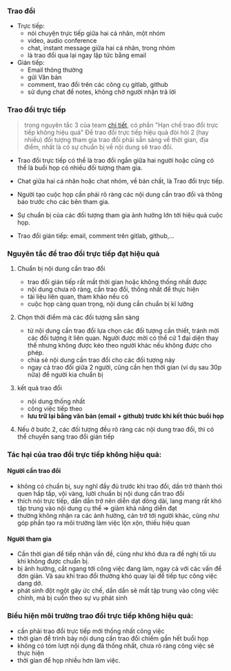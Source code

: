 ### Trao đổi
- Trực tiếp: 
   - nói chuyện trực tiếp giữa hai cá nhân, một nhóm
   - video, audio conference
   - chat, instant message giữa hai cá nhân, trong nhóm
   - là trao đổi qua lại ngay lập tức bằng email
- Gián tiếp: 
   - Email thông thường
   - gửi Văn bản
   - comment, trao đổi trên các công cụ gitlab, github
   - sử dụng chat để notes, không chờ người nhận trả lời
   
### Trao đổi trực tiếp
> trong nguyên tắc 3 của team [chi tiết](https://github.com/easywebhub/tasks), có phần "Hạn chế trao đổi trực tiếp không hiệu quả" 
> Để trao đổi trực tiếp hiệu quả đòi hỏi 2 (hay nhiều) đối tượng tham gia trao đổi phải sẵn sàng về thời gian, địa điểm, nhất là có sự chuẩn bị về nội dung sẽ trao đổi.

- Trao đổi trực tiếp có thể là trao đổi ngắn giữa hai người hoặc cũng có thể là buổi họp có nhiều đối tượng tham gia.
- Chat giữa hai cá nhân hoặc chat nhóm, về bản chất, là Trao đổi trực tiếp.
- Người tạo cuộc họp cần phải rõ ràng các nội dung cần trao đổi và thông báo trước cho các bên tham gia. 
- Sự chuẩn bị của các đối tượng tham gia ảnh hưởng lớn tới hiệu quả cuộc họp.

- Trao đổi gián tiếp: email, comment trên gitlab, github,...

### Nguyên tắc để trao đổi trực tiếp đạt hiệu quả

1. Chuẩn bị nội dung cần trao đổi
   - trao đổi gián tiếp rất mất thời gian hoặc không thống nhất được
   - nội dung chưa rõ ràng, cần trao đổi, thống nhất để thực hiện
   - tài liệu liên quan, tham khảo nếu có
   - cuộc họp càng quan trọng, nội dung cần chuẩn bị kĩ lưỡng 

2. Chọn thời điểm mà các đối tượng sẵn sàng 
   - từ nội dung cần trao đổi lựa chọn các đối tượng cần thiết, tránh mời các đối tượng ít liên quan.
    Người được mời có thể cứ 1 đại diện thay thế nhưng không được kéo theo người khác nếu không được cho phép.
   - chia sẻ nội dung cần trao đổi cho các đối tượng này
   - ngay cả trao đổi giữa 2 người, cũng cần hẹn thời gian (ví dụ sau 30p nữa) để người kia chuẩn bị
  
3. kết quả trao đổi
   - nội dung thống nhất 
   - công việc tiếp theo
   - **lưu trữ lại bằng văn bản (email + github) trước khi kết thúc buổi họp**

4. Nếu ở bước 2, các đối tượng đều rõ ràng các nội dung trao đổi, thì có thể chuyển sang trao đổi gián tiếp


### Tác hại của trao đổi trực tiếp không hiệu quả:
#### Người cần trao đổi
  - không có chuẩn bị, suy nghĩ đầy đủ trước khi trao đổi, dần trở thành thói quen hấp tấp, vội vàng, lười chuẩn bị nội dung cần trao đổi
  - thích nói trực tiếp, dần dần trở nên diễn dạt dông dài, lang mang rất khó tập trung vào nội dung cụ thể => giảm khả năng diễn đạt 
  - thường không nhận ra các ảnh hưởng, cản trở tới người khác, cũng như góp phần tạo ra môi trường làm việc lộn xộn, thiếu hiệu quan

#### Người tham gia
  - Cần thời gian để tiếp nhận vấn đề, cũng như khó đưa ra đề nghị tối ưu khi không được chuẩn bị.
  - bị ảnh hưởng, cắt ngang tới công việc đang làm, ngay cả với các vấn đề đơn giản. Và sau khi trao đổi thường khó quay lại để tiếp tục công việc dang dở.
  - phát sinh đột ngột gây ức chế, dần dần sẽ mất tập trung vào công việc chính, mà bị cuốn theo sự vụ phát sinh 
  
### Biểu hiện môi trường trao đổi trực tiếp không hiệu quả:
  - cần phải trao đổi trực tiếp mới thống nhất công việc
  - thời gian để trình bày nội dung cần trao đổi chiếm gần hết buổi họp
  - không có tóm lượt nội dụng đã thống nhất, chưa rõ ràng công việc sẽ thực hiện
  - thời gian để họp nhiều hơn làm việc.
  
